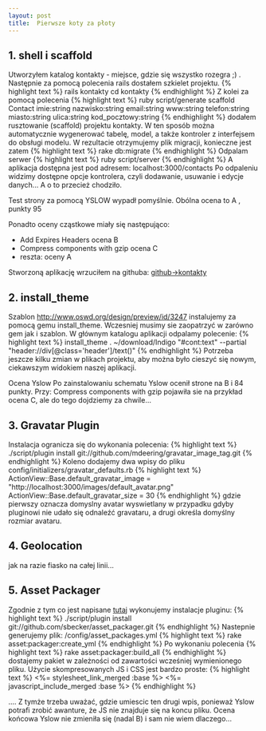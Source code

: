 ```yaml
---
layout: post
title:  Pierwsze koty za płoty
---
```


##  1. shell i scaffold
Utworzyłem katalog kontakty - miejsce, gdzie się wszystko rozegra ;) . Następnie za pomocą polecenia rails dostałem szkielet projektu. 
{% highlight text %}
   rails kontakty 
   cd kontakty 
{% endhighlight %}
Z kolei za pomocą polecenia
{% highlight text %}
ruby script/generate scaffold Contact imie:string nazwisko:string 
email:string www:string telefon:string miasto:string ulica:string kod_pocztowy:string
{% endhighlight  %}
dodałem rusztowanie (scaffold) projektu kontakty.
W ten sposób można automatycznie wygenerować tabelę, model, a także kontroler z interfejsem do obsługi modelu. W rezultacie otrzymujemy plik migracji, konieczne jest zatem 
{% highlight text %}
rake db:migrate
{% endhighlight  %}
Odpalam serwer 
{% highlight text %}
ruby script/server
{% endhighlight  %}
A aplikacja dostępna jest pod adresem: localhost:3000/contacts 
Po odpaleniu widzimy dostępne opcje kontrolera, czyli dodawanie, usuwanie i edycje danych...
A o to przecież chodziło.

Test strony za pomocą YSLOW wypadł pomyślnie.
Obólna ocena to A , punkty 95 

Ponadto oceny cząstkowe miały się następująco: 
<ul>
<li>Add Expires Headers ocena B </li>
<li>Compress components with gzip ocena C </li>
<li>reszta: oceny A  </li>
</ul>

Stworzoną aplikację wrzuciłem na githuba: 
<a href="http://github.com/elboroo/kontakty">github->kontakty</a>

## 2. install_theme

Szablon http://www.oswd.org/design/preview/id/3247 instalujemy za pomocą gemu install_theme.
Wczesniej musimy sie zaopatrzyć w zarówno gem jak i szablon.
W głównym katalogu aplikacji odpalamy polecenie:
{% highlight text %}
install_theme . ~/download/Indigo "#cont:text" --partial "header://div[@class='header']/text()"
{% endhighlight  %}
Potrzeba jeszcze kilku zmian w plikach projektu, aby można było cieszyć się nowym, ciekawszym widokiem naszej aplikacji.

Ocena Yslow
Po zainstalowaniu schematu Yslow ocenił strone na B i 84 punkty. 
Przy: Compress components with gzip pojawiła sie na przykład ocena C, ale do tego dojdziemy za chwile...

## 3. Gravatar Plugin

Instalacja  ogranicza się do wykonania polecenia:
{% highlight text %}
./script/plugin install git://github.com/mdeering/gravatar_image_tag.git
{% endhighlight  %}
Koleno dodajemy dwa wpisy do pliku config/initializers/gravatar_defaults.rb 
{% highlight text %}
ActionView::Base.default_gravatar_image  = "http://localhost:3000/images/default_avatar.png" 
ActionView::Base.default_gravatar_size  = 30 
{% endhighlight  %}
gdzie pierwszy oznacza domyslny avatar wyswietlany w przypadku gdyby pluginowi nie udało się odnaleźć gravataru, a 
drugi określa domyślny rozmiar avataru.

## 4. Geolocation
jak na razie fiasko na całej linii...

## 5. Asset Packager

Zgodnie z tym co jest napisane <a href="http://github.com/sbecker/asset_packager">tutaj</a> wykonujemy instalacje pluginu: 
{% highlight text %}
./script/plugin install git://github.com/sbecker/asset_packager.git
{% endhighlight  %}
Nastepnie generujemy plik: /config/asset_packages.yml
{% highlight text %}
rake asset:packager:create_yml
{% endhighlight  %}
Po wykonaniu polecenia
{% highlight text %}
rake asset:packager:build_all
{% endhighlight  %}
dostajemy pakiet w zależności od zawartości wcześniej wymienionego pliku. 
Użycie skompresowanych JS i CSS jest bardzo proste:
{% highlight text %}
<%= stylesheet_link_merged :base %>
<%= javascript_include_merged :base %>
{% endhighlight  %}

....
Z tymże trzeba uważać, gdzie umiescic ten drugi wpis, ponieważ Yslow potrafi zrobić awanture, że JS nie znajduje się na koncu pliku. 
Ocena końcowa Yslow nie zmieniła się (nadal B) i sam nie wiem dlaczego...



